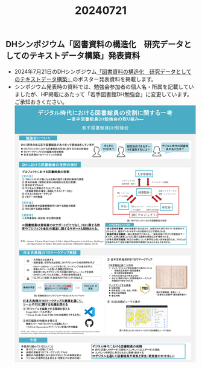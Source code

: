 ﻿---
title: "20240721"
weight: 2
# bookFlatSection: false
# bookToc: true
# bookHidden: false
# bookCollapseSection: false
# bookComments: false
# bookSearchExclude: false
---
## DHシンポジウム「図書資料の構造化　研究データとしてのテキストデータ構築」発表資料
* 2024年7月21日のDHシンポジウム[「図書資料の構造化　研究データとしてのテキストデータ構築」](https://tei.dhii.jp/activities/dh-teisympo2024)のポスター発表資料を掲載します。
* シンポジウム発表時の資料では、勉強会参加者の個人名・所属を記載していましたが、HP掲載にあたって「若手図書館DH勉強会」に変更しています。ご承知おきください。
![デジタル時代における図書館員の役割に関する一考―若手図書館員DH勉強会の取り組み―](DHSymposium_poster.jpg)
